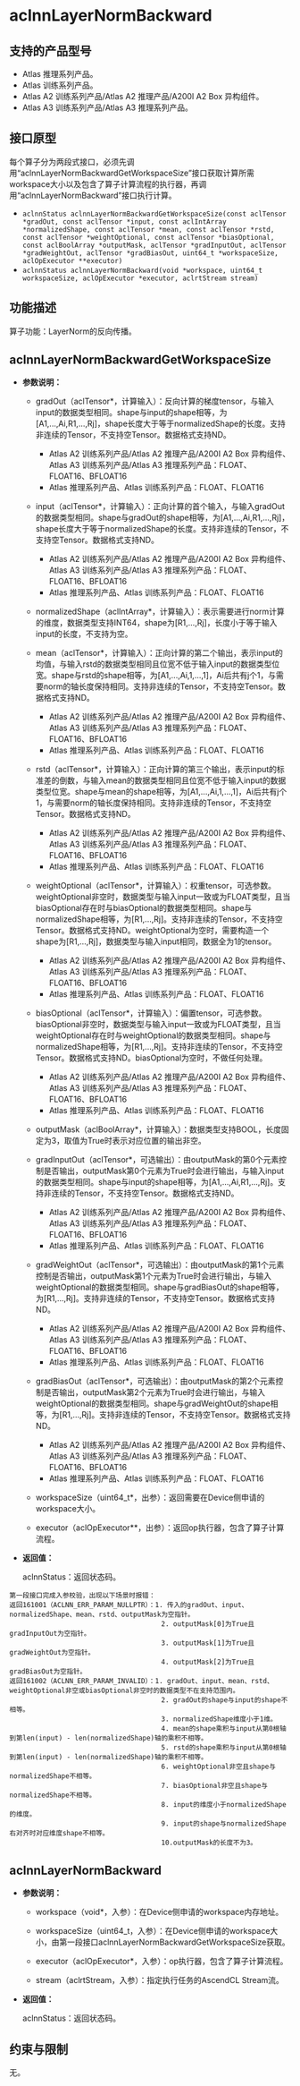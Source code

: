 # aclnnLayerNormBackward

## 支持的产品型号
- Atlas 推理系列产品。
- Atlas 训练系列产品。
- Atlas A2 训练系列产品/Atlas A2 推理产品/A200I A2 Box 异构组件。
- Atlas A3 训练系列产品/Atlas A3 推理系列产品。

## 接口原型

每个算子分为两段式接口，必须先调用“aclnnLayerNormBackwardGetWorkspaceSize”接口获取计算所需workspace大小以及包含了算子计算流程的执行器，再调用“aclnnLayerNormBackward”接口执行计算。

- `aclnnStatus aclnnLayerNormBackwardGetWorkspaceSize(const aclTensor *gradOut, const aclTensor *input, const aclIntArray *normalizedShape, const aclTensor *mean, const aclTensor *rstd, const aclTensor *weightOptional, const aclTensor *biasOptional, const aclBoolArray *outputMask, aclTensor *gradInputOut, aclTensor *gradWeightOut, aclTensor *gradBiasOut, uint64_t *workspaceSize, aclOpExecutor **executor)`
- `aclnnStatus aclnnLayerNormBackward(void *workspace, uint64_t workspaceSize, aclOpExecutor *executor, aclrtStream stream)`

## 功能描述

算子功能：LayerNorm的反向传播。

## aclnnLayerNormBackwardGetWorkspaceSize

- **参数说明：**

  - gradOut（aclTensor*，计算输入）：反向计算的梯度tensor，与输入input的数据类型相同。shape与input的shape相等，为[A1,...,Ai,R1,...,Rj]，shape长度大于等于normalizedShape的长度。支持非连续的Tensor，不支持空Tensor。数据格式支持ND。
     * Atlas A2 训练系列产品/Atlas A2 推理产品/A200I A2 Box 异构组件、Atlas A3 训练系列产品/Atlas A3 推理系列产品：FLOAT、FLOAT16、BFLOAT16
     * Atlas 推理系列产品、Atlas 训练系列产品：FLOAT、FLOAT16

  - input（aclTensor*，计算输入）：正向计算的首个输入，与输入gradOut的数据类型相同。shape与gradOut的shape相等，为[A1,...,Ai,R1,...,Rj]，shape长度大于等于normalizedShape的长度。支持非连续的Tensor，不支持空Tensor。数据格式支持ND。
     * Atlas A2 训练系列产品/Atlas A2 推理产品/A200I A2 Box 异构组件、Atlas A3 训练系列产品/Atlas A3 推理系列产品：FLOAT、FLOAT16、BFLOAT16
     * Atlas 推理系列产品、Atlas 训练系列产品：FLOAT、FLOAT16

  - normalizedShape（aclIntArray*，计算输入）：表示需要进行norm计算的维度，数据类型支持INT64，shape为[R1,...,Rj]，长度小于等于输入input的长度，不支持为空。

  - mean（aclTensor*，计算输入）：正向计算的第二个输出，表示input的均值，与输入rstd的数据类型相同且位宽不低于输入input的数据类型位宽。shape与rstd的shape相等，为[A1,...,Ai,1,...,1]，Ai后共有j个1，与需要norm的轴长度保持相同。支持非连续的Tensor，不支持空Tensor。数据格式支持ND。
     * Atlas A2 训练系列产品/Atlas A2 推理产品/A200I A2 Box 异构组件、Atlas A3 训练系列产品/Atlas A3 推理系列产品：FLOAT、FLOAT16、BFLOAT16
     * Atlas 推理系列产品、Atlas 训练系列产品：FLOAT、FLOAT16

  - rstd（aclTensor*，计算输入）：正向计算的第三个输出，表示input的标准差的倒数，与输入mean的数据类型相同且位宽不低于输入input的数据类型位宽。shape与mean的shape相等，为[A1,...,Ai,1,...,1]，Ai后共有j个1，与需要norm的轴长度保持相同。支持非连续的Tensor，不支持空Tensor。数据格式支持ND。
     * Atlas A2 训练系列产品/Atlas A2 推理产品/A200I A2 Box 异构组件、Atlas A3 训练系列产品/Atlas A3 推理系列产品：FLOAT、FLOAT16、BFLOAT16
     * Atlas 推理系列产品、Atlas 训练系列产品：FLOAT、FLOAT16

  - weightOptional（aclTensor*，计算输入）：权重tensor，可选参数。weightOptional非空时，数据类型与输入input一致或为FLOAT类型，且当biasOptional存在时与biasOptional的数据类型相同。shape与normalizedShape相等，为[R1,...,Rj]。支持非连续的Tensor，不支持空Tensor。数据格式支持ND。weightOptional为空时，需要构造一个shape为[R1,...,Rj]，数据类型与输入input相同，数据全为1的tensor。
     * Atlas A2 训练系列产品/Atlas A2 推理产品/A200I A2 Box 异构组件、Atlas A3 训练系列产品/Atlas A3 推理系列产品：FLOAT、FLOAT16、BFLOAT16
     * Atlas 推理系列产品、Atlas 训练系列产品：FLOAT、FLOAT16

  - biasOptional（aclTensor*，计算输入）：偏置tensor，可选参数。biasOptional非空时，数据类型与输入input一致或为FLOAT类型，且当weightOptional存在时与weightOptional的数据类型相同。shape与normalizedShape相等，为[R1,...,Rj]。支持非连续的Tensor，不支持空Tensor。数据格式支持ND。biasOptional为空时，不做任何处理。
     * Atlas A2 训练系列产品/Atlas A2 推理产品/A200I A2 Box 异构组件、Atlas A3 训练系列产品/Atlas A3 推理系列产品：FLOAT、FLOAT16、BFLOAT16
     * Atlas 推理系列产品、Atlas 训练系列产品：FLOAT、FLOAT16

  - outputMask（aclBoolArray*，计算输入）：数据类型支持BOOL，长度固定为3，取值为True时表示对应位置的输出非空。

  - gradInputOut（aclTensor*，可选输出）：由outputMask的第0个元素控制是否输出，outputMask第0个元素为True时会进行输出，与输入input的数据类型相同。shape与input的shape相等，为[A1,...,Ai,R1,...,Rj]。支持非连续的Tensor，不支持空Tensor。数据格式支持ND。
     * Atlas A2 训练系列产品/Atlas A2 推理产品/A200I A2 Box 异构组件、Atlas A3 训练系列产品/Atlas A3 推理系列产品：FLOAT、FLOAT16、BFLOAT16
     * Atlas 推理系列产品、Atlas 训练系列产品：FLOAT、FLOAT16

  - gradWeightOut（aclTensor*，可选输出）：由outputMask的第1个元素控制是否输出，outputMask第1个元素为True时会进行输出，与输入weightOptional的数据类型相同。shape与gradBiasOut的shape相等，为[R1,...,Rj]。支持非连续的Tensor，不支持空Tensor。数据格式支持ND。
     * Atlas A2 训练系列产品/Atlas A2 推理产品/A200I A2 Box 异构组件、Atlas A3 训练系列产品/Atlas A3 推理系列产品：FLOAT、FLOAT16、BFLOAT16
     * Atlas 推理系列产品、Atlas 训练系列产品：FLOAT、FLOAT16

  - gradBiasOut（aclTensor*，可选输出）：由outputMask的第2个元素控制是否输出，outputMask第2个元素为True时会进行输出，与输入weightOptional的数据类型相同。shape与gradWeightOut的shape相等，为[R1,...,Rj]。支持非连续的Tensor，不支持空Tensor。数据格式支持ND。
     * Atlas A2 训练系列产品/Atlas A2 推理产品/A200I A2 Box 异构组件、Atlas A3 训练系列产品/Atlas A3 推理系列产品：FLOAT、FLOAT16、BFLOAT16
     * Atlas 推理系列产品、Atlas 训练系列产品：FLOAT、FLOAT16

  - workspaceSize（uint64_t*，出参）：返回需要在Device侧申请的workspace大小。

  - executor（aclOpExecutor**，出参）：返回op执行器，包含了算子计算流程。


- **返回值：**

  aclnnStatus：返回状态码。

```
第一段接口完成入参校验，出现以下场景时报错：
返回161001（ACLNN_ERR_PARAM_NULLPTR）：1. 传入的gradOut、input、normalizedShape、mean、rstd、outputMask为空指针。
                                      2. outputMask[0]为True且gradInputOut为空指针。
                                      3. outputMask[1]为True且gradWeightOut为空指针。
                                      4. outputMask[2]为True且gradBiasOut为空指针。
返回161002（ACLNN_ERR_PARAM_INVALID）：1. gradOut、input、mean、rstd、weightOptional非空或biasOptional非空时的数据类型不在支持范围内。
                                      2. gradOut的shape与input的shape不相等。
                                      3. normalizedShape维度小于1维。
                                      4. mean的shape乘积与input从第0根轴到第len(input) - len(normalizedShape)轴的乘积不相等。
                                      5. rstd的shape乘积与input从第0根轴到第len(input) - len(normalizedShape)轴的乘积不相等。
                                      6. weightOptional非空且shape与normalizedShape不相等。
                                      7. biasOptional非空且shape与normalizedShape不相等。
                                      8. input的维度小于normalizedShape的维度。
                                      9. input的shape与normalizedShape右对齐时对应维度shape不相等。
                                      10.outputMask的长度不为3。
```

## aclnnLayerNormBackward

- **参数说明：**

  - workspace（void*，入参）：在Device侧申请的workspace内存地址。

  - workspaceSize（uint64_t，入参）：在Device侧申请的workspace大小，由第一段接口aclnnLayerNormBackwardGetWorkspaceSize获取。

  - executor（aclOpExecutor*，入参）：op执行器，包含了算子计算流程。

  - stream（aclrtStream，入参）：指定执行任务的AscendCL Stream流。


- **返回值：**

  aclnnStatus：返回状态码。

## 约束与限制

无。

